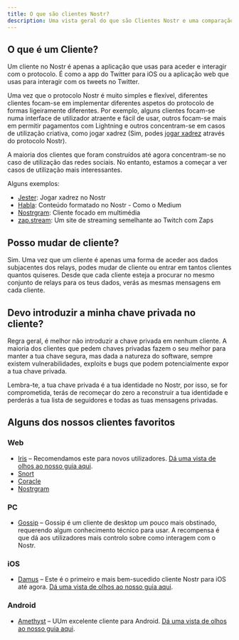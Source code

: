 ```yaml
---
title: O que são clientes Nostr?
description: Uma vista geral do que são Clientes Nostr e uma comparação de alguns dos nossos favoritos.
---
```


## O que é um Cliente?

Um cliente no Nostr é apenas a aplicação que usas para aceder e interagir com o protocolo. É como a app do Twitter para iOS ou a aplicação web que usas para interagir com os tweets no Twitter.

Uma vez que o protocolo Nostr é muito simples e flexível, diferentes clientes focam-se em implementar diferentes aspetos do protocolo de formas ligeiramente diferentes. Por exemplo, alguns clientes focam-se numa interface de utilizador atraente e fácil de usar, outros focam-se mais em permitir pagamentos com Lightning e outros concentram-se em casos de utilização criativa, como jogar xadrez (Sim, podes [jogar xadrez](https://jesterui.github.io?utm_source=nostr.how&ref=nostr.how) através do protocolo Nostr).

A maioria dos clientes que foram construídos até agora concentram-se no caso de utilização das redes sociais. No entanto, estamos a começar a ver casos de utilização mais interessantes.

Alguns exemplos:

-   [Jester](https://jesterui.github.io?utm_source=nostr.how&ref=nostr.how): Jogar xadrez no Nostr
-   [Habla](https://habla.news?utm_source=nostr.how&ref=nostr.how): Conteúdo formatado no Nostr - Como o Medium
-   [Nostrgram](https://nostrgram.co?utm_source=nostr.how&ref=nostr.how): Cliente focado em multimédia
-   [zap.stream](https://zap.stream/): Um site de streaming semelhante ao Twitch com Zaps

## Posso mudar de cliente?

Sim. Uma vez que um cliente é apenas uma forma de aceder aos dados subjacentes dos relays, podes mudar de cliente ou entrar em tantos clientes quantos quiseres. Desde que cada cliente esteja a procurar no mesmo conjunto de relays para os teus dados, verás as mesmas mensagens em cada cliente.

## Devo introduzir a minha chave privada no cliente?

Regra geral, é melhor não introduzir a chave privada em nenhum cliente. A maioria dos clientes que pedem chaves privadas fazem o seu melhor para manter a tua chave segura, mas dada a natureza do software, sempre existem vulnerabilidades, exploits e bugs que podem potencialmente expor a tua chave privada.

Lembra-te, a tua chave privada é a tua identidade no Nostr, por isso, se for comprometida, terás de recomeçar do zero a reconstruir a tua identidade e perderás a tua lista de seguidores e todas as tuas mensagens privadas.

## Alguns dos nossos clientes favoritos

### Web

-   [Iris](https://iris.to?utm_source=nostr.how&ref=nostr.how) –  Recomendamos este para novos utilizadores. [Dá uma vista de olhos ao nosso guia aqui](/pt/guides/iris).
-   [Snort](https://snort.social?utm_source=nostr.how&ref=nostr.how)
-   [Coracle](https://coracle.social?utm_source=nostr.how&ref=nostr.how)
-   [Nostrgram](https://nostrgram.co?utm_source=nostr.how&ref=nostr.how)

### PC

-   [Gossip](https://www.github.com/mikedilger/gossip) – Gossip é um cliente de desktop um pouco mais obstinado, requerendo algum conhecimento técnico para usar. A recompensa é que dá aos utilizadores mais controlo sobre como interagem com o Nostr.

### iOS

-   [Damus](https://apps.apple.com/app/damus/id1628663131) – Este é o primeiro e mais bem-sucedido cliente Nostr para iOS até agora. [Dá uma vista de olhos ao nosso guia aqui](/pt/guides/damus).

### Android

-   [Amethyst](https://play.google.com/store/apps/details?id=com.vitorpamplona.amethyst) – UUm excelente cliente para Android. [Dá uma vista de olhos ao nosso guia aqui](/pt/guides/amethyst).
